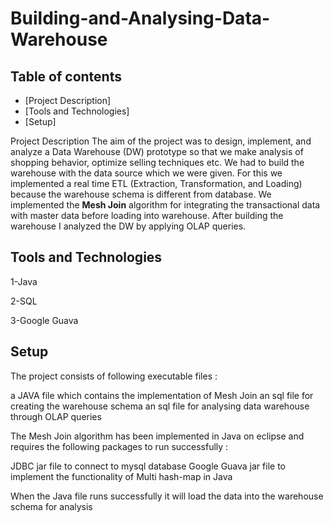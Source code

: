 # Building-and-Analysing-Data-Warehouse

## Table of contents
* [Project Description]
* [Tools and Technologies]
* [Setup]

Project Description
The aim of the project was to design, implement, and analyze a Data Warehouse (DW) prototype so that we make analysis of shopping behavior, optimize selling techniques etc. We had to build the warehouse with the data source which we were given. For this we implemented a real time ETL (Extraction, Transformation, and Loading) because the warehouse schema is different from database. We implemented the **Mesh Join** algorithm for integrating the transactional data with master data before loading into warehouse. After building the warehouse I analyzed the DW by applying OLAP queries.

## Tools and Technologies
1-Java

2-SQL

3-Google Guava

## Setup
The project consists of following executable files :

a JAVA file which contains the implementation of Mesh Join
an sql file for creating the warehouse schema
an sql file for analysing data warehouse through OLAP queries


The Mesh Join algorithm has been implemented in Java on eclipse and requires the following packages to run successfully :

JDBC jar file to connect to mysql database
Google Guava jar file to implement the functionality of Multi hash-map in Java

When the Java file runs successfully it will load the data into the warehouse schema for analysis
